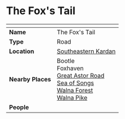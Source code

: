 # The Fox's Tail

| []() | |
| --- | --- |
| **Name** | The Fox's Tail |
| **Type** | Road |
| **Location** | [Southeastern Kardan](../regions/southeastern-kardan.md) |
| **Nearby Places** | Bootle<br>Foxhaven<br>[Great Astor Road](great-astor-road.md)<br>[Sea of Songs](../topography/seas-oceans/sea-of-songs.md)<br>[Walna Forest](../topography/forests/walna-forest.md)<br>[Walna Pike](../topography/mountains/walna-pike.md) |
| **People** | |
